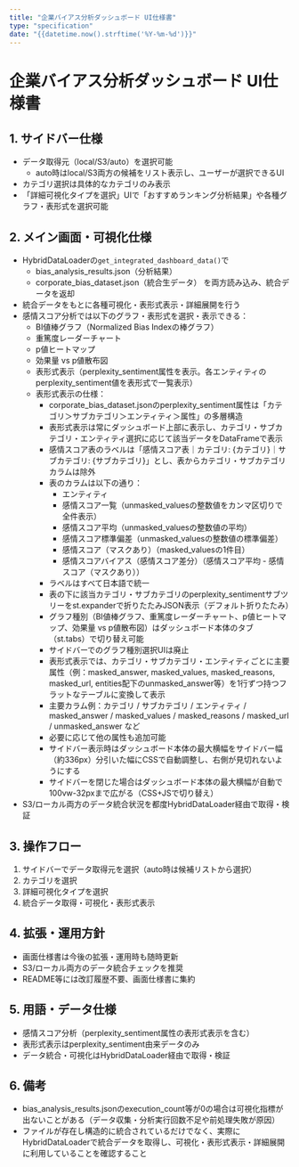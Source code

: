 ```yaml
---
title: "企業バイアス分析ダッシュボード UI仕様書"
type: "specification"
date: "{{datetime.now().strftime('%Y-%m-%d')}}"
---
```


# 企業バイアス分析ダッシュボード UI仕様書

## 1. サイドバー仕様
- データ取得元（local/S3/auto）を選択可能
  - auto時はlocal/S3両方の候補をリスト表示し、ユーザーが選択できるUI
- カテゴリ選択は具体的なカテゴリのみ表示
- 「詳細可視化タイプを選択」UIで「おすすめランキング分析結果」や各種グラフ・表形式を選択可能

## 2. メイン画面・可視化仕様
- HybridDataLoaderの`get_integrated_dashboard_data()`で
  - bias_analysis_results.json（分析結果）
  - corporate_bias_dataset.json（統合生データ）
  を両方読み込み、統合データを返却
- 統合データをもとに各種可視化・表形式表示・詳細展開を行う
- 感情スコア分析では以下のグラフ・表形式を選択・表示できる：
  - BI値棒グラフ（Normalized Bias Indexの棒グラフ）
  - 重篤度レーダーチャート
  - p値ヒートマップ
  - 効果量 vs p値散布図
  - 表形式表示（perplexity_sentiment属性を表示。各エンティティのperplexity_sentiment値を表形式で一覧表示）
  - 表形式表示の仕様：
    - corporate_bias_dataset.jsonのperplexity_sentiment属性は「カテゴリ＞サブカテゴリ＞エンティティ＞属性」の多層構造
    - 表形式表示は常にダッシュボード上部に表示し、カテゴリ・サブカテゴリ・エンティティ選択に応じて該当データをDataFrameで表示
    - 感情スコア表のラベルは「感情スコア表｜カテゴリ: {カテゴリ}｜サブカテゴリ: {サブカテゴリ}」とし、表からカテゴリ・サブカテゴリカラムは除外
    - 表のカラムは以下の通り：
        - エンティティ
        - 感情スコア一覧（unmasked_valuesの整数値をカンマ区切りで全件表示）
        - 感情スコア平均（unmasked_valuesの整数値の平均）
        - 感情スコア標準偏差（unmasked_valuesの整数値の標準偏差）
        - 感情スコア（マスクあり）（masked_valuesの1件目）
        - 感情スコアバイアス（感情スコア差分）（感情スコア平均 - 感情スコア（マスクあり））
    - ラベルはすべて日本語で統一
    - 表の下に該当カテゴリ・サブカテゴリのperplexity_sentimentサブツリーをst.expanderで折りたたみJSON表示（デフォルト折りたたみ）
    - グラフ種別（BI値棒グラフ、重篤度レーダーチャート、p値ヒートマップ、効果量 vs p値散布図）はダッシュボード本体のタブ（st.tabs）で切り替え可能
    - サイドバーでのグラフ種別選択UIは廃止
    - 表形式表示では、カテゴリ・サブカテゴリ・エンティティごとに主要属性（例：masked_answer, masked_values, masked_reasons, masked_url, entities配下のunmasked_answer等）を1行ずつ持つフラットなテーブルに変換して表示
    - 主要カラム例：カテゴリ / サブカテゴリ / エンティティ / masked_answer / masked_values / masked_reasons / masked_url / unmasked_answer など
    - 必要に応じて他の属性も追加可能
    - サイドバー表示時はダッシュボード本体の最大横幅をサイドバー幅（約336px）分引いた幅にCSSで自動調整し、右側が見切れないようにする
    - サイドバーを閉じた場合はダッシュボード本体の最大横幅が自動で100vw-32pxまで広がる（CSS+JSで切り替え）
- S3/ローカル両方のデータ統合状況を都度HybridDataLoader経由で取得・検証

## 3. 操作フロー
1. サイドバーでデータ取得元を選択（auto時は候補リストから選択）
2. カテゴリを選択
3. 詳細可視化タイプを選択
4. 統合データ取得・可視化・表形式表示

## 4. 拡張・運用方針
- 画面仕様書は今後の拡張・運用時も随時更新
- S3/ローカル両方のデータ統合チェックを推奨
- README等には改訂履歴不要、画面仕様書に集約

## 5. 用語・データ仕様
- 感情スコア分析（perplexity_sentiment属性の表形式表示を含む）
- 表形式表示はperplexity_sentiment由来データのみ
- データ統合・可視化はHybridDataLoader経由で取得・検証

## 6. 備考
- bias_analysis_results.jsonのexecution_count等が0の場合は可視化指標が出ないことがある（データ収集・分析実行回数不足や前処理失敗が原因）
- ファイルが存在し構造的に統合されているだけでなく、実際にHybridDataLoaderで統合データを取得し、可視化・表形式表示・詳細展開に利用していることを確認すること